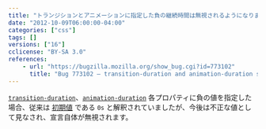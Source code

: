 ```yaml
---
title: "トランジションとアニメーションに指定した負の継続時間は無視されるようになりました"
date: "2012-10-09T06:00:00-04:00"
categories: ["css"]
tags: []
versions: ["16"]
cclicense: "BY-SA 3.0"
references:
    - url: "https://bugzilla.mozilla.org/show_bug.cgi?id=773102"
      title: "Bug 773102 – transition-duration and animation-duration should reject negative values at parse time"
---
```

[`transition-duration`](https://developer.mozilla.org/ja/docs/Web/CSS/transition-duration)、[`animation-duration`](https://developer.mozilla.org/ja/docs/Web/CSS/animation-duration) 各プロパティに負の値を指定した場合、従来は [初期値](https://developer.mozilla.org/ja/docs/Web/CSS/initial_value) である `0s` と解釈されていましたが、今後は不正な値として見なされ、宣言自体が無視されます。
